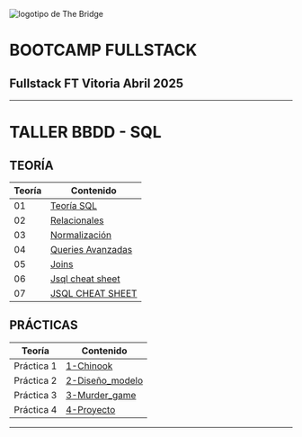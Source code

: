 ![logotipo de The Bridge](https://user-images.githubusercontent.com/27650532/77754601-e8365180-702b-11ea-8bed-5bc14a43f869.png  "logotipo de The Bridge")

# **BOOTCAMP FULLSTACK**

## Fullstack FT Vitoria Abril 2025

---

# TALLER BBDD - SQL

## TEORÍA

| Teoría | Contenido                                                           |
| ------ | --------------------------------------------------------------------------------------------------------------------------------------------- |
| 01 | [Teoría SQL](./Teoria/BBDD_SQL_teoría.pdf)|
| 02 | [Relacionales](./Teoria/ejemplo_relacional.md)|
| 03 | [Normalización](./Teoria/Normalizacion.md)|
| 04 | [Queries Avanzadas](./Teoria/AdvancedQueries.md)|
| 05 | [Joins](./Teoria/Joins.md)|
| 06 | [Jsql cheat sheet](./Teoria/cheatsheets/sql-cheat-sheet.pdf)|
| 07 | [JSQL CHEAT SHEET](./Teoria/cheatsheets/SQL_Complete.pdf)|


## PRÁCTICAS

| Teoría | Contenido                                                           |
| ------ | --------------------------------------------------------------------------------------------------------------------------------------------- |
| Práctica 1 | [1-Chinook](./Practica/1-Chinook/Intro_SQL.pdf)|
| Práctica 2  | [2-Diseño_modelo](./Practica/2-Diseño_modelo/EJERCICIO%20DISEÑO%20BASES%20DE%20DATOS.pdf)|
| Práctica 3  | [3-Murder_game](./Practica/3-Murder_game/Ejercicio%20SQL%20Murder.pdf)|
| Práctica 4 | [4-Proyecto](./Practica/4-Proyecto/Proyecto_BBDD.md)|

---
